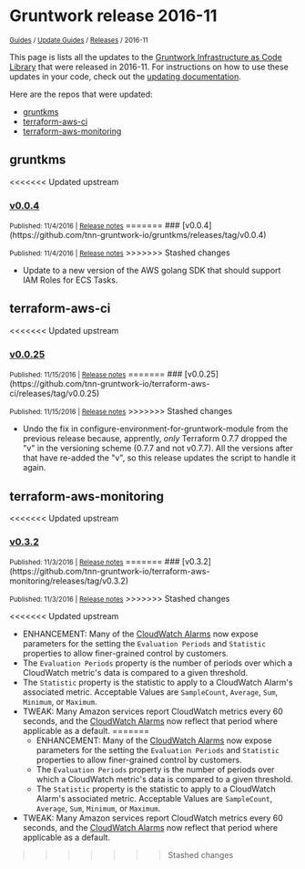 
# Gruntwork release 2016-11

<p style={{marginTop: "-25px"}}><small><a href="/guides">Guides</a> / <a href="/guides/stay-up-to-date">Update Guides</a> / <a href="/guides/stay-up-to-date/releases">Releases</a> / 2016-11</small></p>

This page is lists all the updates to the [Gruntwork Infrastructure as Code 
Library](https://gruntwork.io/infrastructure-as-code-library/) that were released in 2016-11. For instructions 
on how to use these updates in your code, check out the [updating 
documentation](/guides/working-with-code/using-modules#updating).

Here are the repos that were updated:

- [gruntkms](#gruntkms)
- [terraform-aws-ci](#terraform-aws-ci)
- [terraform-aws-monitoring](#terraform-aws-monitoring)


## gruntkms


<<<<<<< Updated upstream
### [v0.0.4](https://github.com/tnn-gruntwork-io/gruntkms/releases/tag/v0.0.4)

<p style={{marginTop: "-20px", marginBottom: "10px"}}>
  <small>Published: 11/4/2016 | <a href="https://github.com/tnn-gruntwork-io/gruntkms/releases/tag/v0.0.4">Release notes</a></small>
=======
### [v0.0.4](https://github.com/tnn-gruntwork-io/gruntkms/releases/tag/v0.0.4)

<p style={{marginTop: "-20px", marginBottom: "10px"}}>
  <small>Published: 11/4/2016 | <a href="https://github.com/tnn-gruntwork-io/gruntkms/releases/tag/v0.0.4">Release notes</a></small>
>>>>>>> Stashed changes
</p>

<div style={{"overflow":"hidden","textOverflow":"ellipsis","display":"-webkit-box","WebkitLineClamp":10,"lineClamp":10,"WebkitBoxOrient":"vertical"}}>

  - Update to a new version of the AWS golang SDK that should support IAM Roles for ECS Tasks.


</div>



## terraform-aws-ci


<<<<<<< Updated upstream
### [v0.0.25](https://github.com/tnn-gruntwork-io/terraform-aws-ci/releases/tag/v0.0.25)

<p style={{marginTop: "-20px", marginBottom: "10px"}}>
  <small>Published: 11/15/2016 | <a href="https://github.com/tnn-gruntwork-io/terraform-aws-ci/releases/tag/v0.0.25">Release notes</a></small>
=======
### [v0.0.25](https://github.com/tnn-gruntwork-io/terraform-aws-ci/releases/tag/v0.0.25)

<p style={{marginTop: "-20px", marginBottom: "10px"}}>
  <small>Published: 11/15/2016 | <a href="https://github.com/tnn-gruntwork-io/terraform-aws-ci/releases/tag/v0.0.25">Release notes</a></small>
>>>>>>> Stashed changes
</p>

<div style={{"overflow":"hidden","textOverflow":"ellipsis","display":"-webkit-box","WebkitLineClamp":10,"lineClamp":10,"WebkitBoxOrient":"vertical"}}>

  - Undo the fix in configure-environment-for-gruntwork-module from the previous release because, apprently, _only_ Terraform 0.7.7 dropped the &quot;v&quot; in the versioning scheme (0.7.7 and not v0.7.7). All the versions after that have re-added the &quot;v&quot;, so this release updates the script to handle it again.


</div>



## terraform-aws-monitoring


<<<<<<< Updated upstream
### [v0.3.2](https://github.com/tnn-gruntwork-io/terraform-aws-monitoring/releases/tag/v0.3.2)

<p style={{marginTop: "-20px", marginBottom: "10px"}}>
  <small>Published: 11/3/2016 | <a href="https://github.com/tnn-gruntwork-io/terraform-aws-monitoring/releases/tag/v0.3.2">Release notes</a></small>
=======
### [v0.3.2](https://github.com/tnn-gruntwork-io/terraform-aws-monitoring/releases/tag/v0.3.2)

<p style={{marginTop: "-20px", marginBottom: "10px"}}>
  <small>Published: 11/3/2016 | <a href="https://github.com/tnn-gruntwork-io/terraform-aws-monitoring/releases/tag/v0.3.2">Release notes</a></small>
>>>>>>> Stashed changes
</p>

<div style={{"overflow":"hidden","textOverflow":"ellipsis","display":"-webkit-box","WebkitLineClamp":10,"lineClamp":10,"WebkitBoxOrient":"vertical"}}>

<<<<<<< Updated upstream
  - ENHANCEMENT: Many of the [CloudWatch Alarms](https://github.com/tnn-gruntwork-io/module-aws-monitoring/tree/master/modules/alarms) now expose parameters for the setting the `Evaluation Periods` and `Statistic` properties to allow finer-grained control by customers.
  - The `Evaluation Periods` property is the number of periods over which a CloudWatch metric&apos;s data is compared to a given threshold.
  - The `Statistic` property is the statistic to apply to a CloudWatch Alarm&apos;s associated metric. Acceptable Values are `SampleCount`, `Average`, `Sum`, `Minimum`, or `Maximum`.
- TWEAK: Many Amazon services report CloudWatch metrics every 60 seconds, and the [CloudWatch Alarms](https://github.com/tnn-gruntwork-io/module-aws-monitoring/tree/master/modules/alarms) now reflect that period where applicable as a default.
=======
  - ENHANCEMENT: Many of the [CloudWatch Alarms](https://github.com/tnn-gruntwork-io/module-aws-monitoring/tree/master/modules/alarms) now expose parameters for the setting the `Evaluation Periods` and `Statistic` properties to allow finer-grained control by customers.
  - The `Evaluation Periods` property is the number of periods over which a CloudWatch metric&apos;s data is compared to a given threshold.
  - The `Statistic` property is the statistic to apply to a CloudWatch Alarm&apos;s associated metric. Acceptable Values are `SampleCount`, `Average`, `Sum`, `Minimum`, or `Maximum`.
- TWEAK: Many Amazon services report CloudWatch metrics every 60 seconds, and the [CloudWatch Alarms](https://github.com/tnn-gruntwork-io/module-aws-monitoring/tree/master/modules/alarms) now reflect that period where applicable as a default.
>>>>>>> Stashed changes


</div>




<!-- ##DOCS-SOURCER-START
{
  "sourcePlugin": "releases",
  "hash": "97ed6f463fec4ab09c0b7869f984e3e5"
}
##DOCS-SOURCER-END -->
